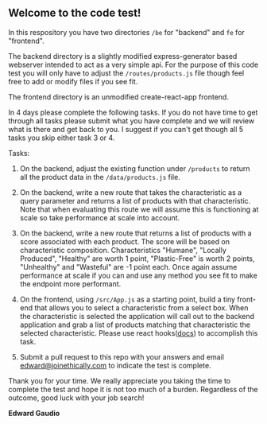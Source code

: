 ## Welcome to the code test!

In this respository you have two directories
`/be` for "backend" and `fe` for "frontend".

The backend directory is a slightly modified express-generator based webserver intended to act as a very simple api. For the purpose of this code test you will only have to adjust the `/routes/products.js` file though feel free to add or modify files if you see fit.

The frontend directory is an unmodified create-react-app frontend.

In 4 days please complete the following tasks. If you do not have time to get through all tasks please submit what you have complete and we will review what is there and get back to you. I suggest if you can't get though all 5 tasks you skip either task 3 or 4.

Tasks:
1. On the backend, adjust the existing function under `/products` to return all the product data in the `/data/products.js` file.

2. On the backend, write a new route that takes the characteristic as a query parameter and returns a list of products with that characteristic. Note that when evaluating this route we will assume this is functioning at scale so take performance at scale into account.

3. On the backend, write a new route that returns a list of products with a score associated with each product. The score will be based on characteristic composition. Characteristics "Humane", "Locally Produced", "Healthy" are worth 1 point, "Plastic-Free" is worth 2 points, "Unhealthy" and "Wasteful" are -1 point each. Once again assume performance at scale if you can and use any method you see fit to make the endpoint more performant.

4. On the frontend, using `/src/App.js` as a starting point, build a tiny front-end that allows you to select a characteristic from a select box. When the characteristic is selected the application will call out to the backend application and grab a list of products matching that characteristic the selected characteristic. Please use react hooks(<a href="https://reactjs.org/docs/hooks-intro.html">docs</a>) to accomplish this task.

5. Submit a pull request to this repo with your answers and email edward@joinethically.com to indicate the test is complete.

Thank you for your time. We really appreciate you taking the time to complete the test and hope it is not too much of a burden. Regardless of the outcome, good luck with your job search!

__Edward Gaudio__